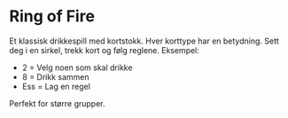 # Ring of Fire

Et klassisk drikkespill med kortstokk. Hver korttype har en betydning. Sett deg i en sirkel, trekk kort og følg reglene. Eksempel:

- 2 = Velg noen som skal drikke
- 8 = Drikk sammen
- Ess = Lag en regel

Perfekt for større grupper.